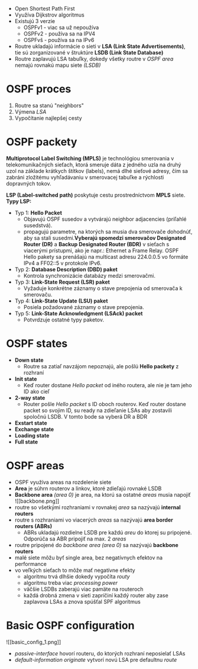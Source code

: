 - Open Shortest Path First
- Využíva Dijkstrov algoritmus
- Existujú 3 verzie
	- OSPFv1 - viac sa už nepoužíva
	- OSPFv2 - používa sa na IPV4
	- OSPFvš - používa sa na IPv6
-  Routre ukladajú informácie o sieti v **LSA (Link State Advertisements)**, tie sú zorganizované v štruktúre **LSDB (Link State Database)**
- Routre zaplavujú LSA tabuľky, dokedy všetky routre v *OSPF area* nemajú rovnakú mapu siete *(LSDB)*

# OSPF proces
 1. Routre sa stanú "neighbors"
 2. Výmena *LSA*
 3. Vypočítanie najlepšej cesty 

# OSPF packety 
**Multiprotocol Label Switching (MPLS)** je technológiou smerovania v telekomunikačných sieťach, ktorá smeruje dáta z jedného uzla na druhý uzol na základe krátkych štítkov (labels), nemá dlhé sieťové adresy, čím sa zabráni zložitému vyhľadávaniu v smerovacej tabuľke a rýchlosti dopravných tokov.

**LSP (Label-switched path)** poskytuje cestu prostredníctvom **MPLS** siete.
**Typy LSP:**
- Typ 1: **Hello Packet**
	- Objavujú OSPF susedov a vytvárajú neighbor adjacencies (priľahlé susedstvá).
	- propagujú parametre, na ktorých sa musia dva smerovače dohodnúť, aby sa stali susedmi.**Vyberajú spomedzi smerovačov Designated Router (DR)** a **Backup Designated Router (BDR)** v sieťach s viacerými prístupmi, ako je napr.: Ethernet a Frame Relay. OSPF Hello pakety sa prenášajú na multicast adresu 224.0.0.5 vo formáte IPv4 a FF02::5 v protokole IPv6.
- Typ 2: **Database Description (DBD) paket**
	- Kontrola synchronizácie databázy medzi smerovačmi.
- Typ 3: **Link-State Request (LSR) paket**
	-  Vyžaduje konkrétne záznamy o stave prepojenia od smerovača k smerovaču.
- Typ 4: **Link-State Update (LSU) paket**
	- Posiela požadované záznamy o stave prepojenia.
- Typ 5: **Link-State Acknowledgment (LSAck) packet**
	- Potvrdzuje ostatné typy paketov.

# OSPF states
- **Down state**
	- Routre sa zatiaľ navzájom nepoznajú, ale pošlú **Hello packety** z rozhraní
- **Init state**
	- Keď router dostane *Hello packet* od iného routera, ale nie je tam jeho ID ako cieľ
- **2-way state**
	- Router pošle *Hello packet* s ID oboch routerov. Keď router dostane packet so svojim ID, su ready na zdieľanie LSAs aby zostavili spoločnú LSDB. V tomto bode sa vyberá DR a BDR
- **Exstart state**
- **Exchange state**
- **Loading state**
- **Full state**

# OSPF areas
- OSPF využíva areas na rozdelenie siete
- **Area** je súhrn routerov a linkov, ktoré zdieľajú rovnaké LSDB
- **Backbone area** *(area 0)* je area, na ktorú sa ostatné *areas* musia napojiť
	 ![[backbone.png]]
- routre so všetkými rozhraniami v rovnakej *area* sa nazývajú **internal routers** 
- routre s rozhraniami vo viacerých *areas* sa nazývajú **area border routers (ABRs)**
	- ABRs ukladajú rozdielne LSDB pre každú *areu* do ktorej su pripojené. Odporúča sa ABR pripojiť na max. 2 *areas*
- routre pripojené do *backbone area (area 0)* sa nazývajú **backbone routers**
- malé siete môžu byť single area, bez negatívnych efektov na performance
- vo veľkých sieťach to môže mať negatívne efekty 
	- algoritmu trvá dlhšie dokedy vypočíta *routy*
	- algoritmu treba viac *processing power*
	- väčšie LSDBs zaberajú viac pamäte na routeroch
	- každá drobná zmena v sieti zapríčiní každý router aby zase zaplavova LSAs a znova spúšťal SPF algoritmus

# Basic OSPF configuration
![[basic_config_1.png]]
- *passive-interface* hovorí routeru, do ktorých rozhraní neposielať LSAs
- *default-information originate* vytvorí novú LSA pre defaultnu *route*

